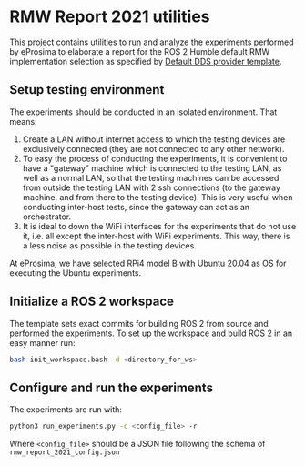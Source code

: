 # RMW Report 2021 utilities

This project contains utilities to run and analyze the experiments performed by eProsima to elaborate a report for the ROS 2 Humble default RMW implementation selection as specified by [Default DDS provider template](https://osrf.github.io/TSC-RMW-Reports/humble/dds_provider_question_template.html).

## Setup testing environment

The experiments should be conducted in an isolated environment.
That means:
1. Create a LAN without internet access to which the testing devices are exclusively connected (they are not connected to any other network).
1. To easy the process of conducting the experiments, it is convenient to have a "gateway" machine which is connected to the testing LAN, as well as a normal LAN, so that the testing machines can be accessed from outside the testing LAN with 2 ssh connections (to the gateway machine, and from there to the testing device).
This is very useful when conducting inter-host tests, since the gateway can act as an orchestrator.
1. It is ideal to down the WiFi interfaces for the experiments that do not use it, i.e. all except the inter-host with WiFi experiments.
This way, there is a less noise as possible in the testing devices.

At eProsima, we have selected RPi4 model B with Ubuntu 20.04 as OS for executing the Ubuntu experiments.

## Initialize a ROS 2 workspace

The template sets exact commits for building ROS 2 from source and performed the experiments.
To set up the workspace and build ROS 2 in an easy manner run:

```bash
bash init_workspace.bash -d <directory_for_ws>
```

## Configure and run the experiments

The experiments are run with:

```bash
python3 run_experiments.py -c <config_file> -r
```

Where `<config_file>` should be a JSON file following the schema of `rmw_report_2021_config.json`

